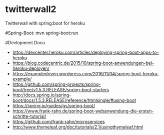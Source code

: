 # twitterwall2
Twitterwall with spring:boot for heroku

#Spring-Boot:
mvn spring-boot:run

#Devlopment Docu
- https://devcenter.heroku.com/articles/deploying-spring-boot-apps-to-heroku
- https://blog.codecentric.de/2015/10/spring-boot-anwendungen-bei-heroku-deployen/
- https://exampledriven.wordpress.com/2016/11/04/spring-boot-heroku-example/
- https://github.com/spring-projects/spring-boot/tree/v1.5.3.RELEASE/spring-boot-starters
- http://docs.spring.io/spring-boot/docs/1.5.3.RELEASE/reference/htmlsingle/#using-boot
- https://spring.io/guides/gs/spring-boot/
- https://www.frank-rahn.de/spring-boot-webanwendung-die-ersten-schritte-tutorial/
- https://github.com/frank-rahn/microservices
- http://www.thymeleaf.org/doc/tutorials/2.1/usingthymeleaf.html



